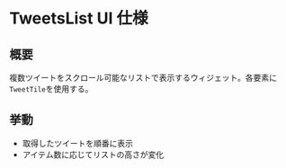 # TweetsList UI 仕様

## 概要
複数ツイートをスクロール可能なリストで表示するウィジェット。各要素に`TweetTile`を使用する。

## 挙動
- 取得したツイートを順番に表示
- アイテム数に応じてリストの高さが変化
